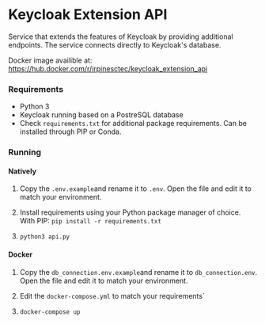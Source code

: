 # Keycloak Extension API

Service that extends the features of Keycloak by providing additional endpoints. The service connects directly to Keycloak's database.

Docker image availible at: https://hub.docker.com/r/irpinesctec/keycloak_extension_api

### Requirements

- Python 3 
- Keycloak running based on a PostreSQL database
- Check `requirements.txt` for additional package requirements. Can be installed through PIP or Conda.

### Running 

#### Natively 

1. Copy the `.env.example`and rename it to `.env`. 
   Open the file and edit it to match your environment.

2. Install requirements using your Python package manager of choice. With PIP:
   `pip install -r requirements.txt`
   
3. `python3 api.py`

#### Docker
1. Copy the `db_connection.env.example`and rename it to `db_connection.env`. 
   Open the file and edit it to match your environment.
   
2. Edit the `docker-compose.yml` to match your requirements`

3. `docker-compose up`